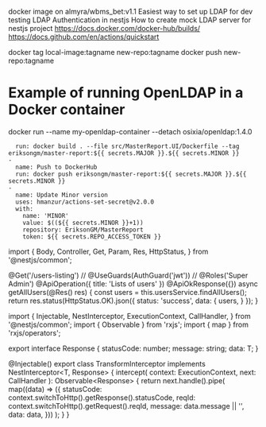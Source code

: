 docker image on almyra/wbms_bet:v1.1
Easiest way to set up LDAP for dev testing
LDAP Authentication in nestjs
How to create mock LDAP server for nestjs project
https://docs.docker.com/docker-hub/builds/
https://docs.github.com/en/actions/quickstart


docker tag local-image:tagname new-repo:tagname
docker push new-repo:tagname
# Example of running OpenLDAP in a Docker container
docker run --name my-openldap-container --detach osixia/openldap:1.4.0

      run: docker build . --file src/MasterReport.UI/Dockerfile --tag eriksongm/master-report:${{ secrets.MAJOR }}.${{ secrets.MINOR }}
    -
      name: Push to DockerHub
      run: docker push eriksongm/master-report:${{ secrets.MAJOR }}.${{ secrets.MINOR }}
    -
      name: Update Minor version
      uses: hmanzur/actions-set-secret@v2.0.0
      with:
        name: 'MINOR'
        value: $((${{ secrets.MINOR }}+1))
        repository: EriksonGM/MasterReport
        token: ${{ secrets.REPO_ACCESS_TOKEN }}

import {
    Body,
    Controller,
    Get,
    Param,
    Res,
    HttpStatus,
} from '@nestjs/common';
    
@Get('/users-listing')
// @UseGuards(AuthGuard('jwt'))
// @Roles('Super Admin')
@ApiOperation({ title: 'Lists of users' })
@ApiOkResponse({})
async getAllUsers(@Res() res) {
    const users = this.usersService.findAllUsers();
    return res.status(HttpStatus.OK).json({
        status: 'success',
        data: {
            users,
        }
    });
}

import {
  Injectable,
  NestInterceptor,
  ExecutionContext,
  CallHandler,
} from '@nestjs/common';
import { Observable } from 'rxjs';
import { map } from 'rxjs/operators';

export interface Response<T> {
  statusCode: number;
  message: string;
  data: T;
}

@Injectable()
export class TransformInterceptor<T>
  implements NestInterceptor<T, Response<T>>
{
  intercept(
    context: ExecutionContext,
    next: CallHandler
  ): Observable<Response<T>> {
    return next.handle().pipe(
      map((data) => ({
        statusCode: context.switchToHttp().getResponse().statusCode,
        reqId: context.switchToHttp().getRequest().reqId,
        message: data.message || '',
        data: data,
      }))
    );
  }
}